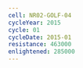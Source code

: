 ```yaml
---
cell: NR02-GOLF-04
cycleYear: 2015
cycle: 01
cycleDate: 2015-01
resistance: 463000
enlightened: 285000 
---
```

      